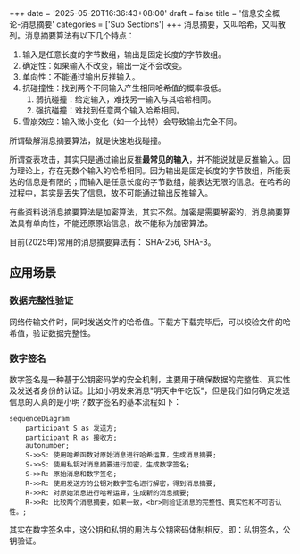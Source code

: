 +++
date = '2025-05-20T16:36:43+08:00'
draft = false
title = '信息安全概论-消息摘要'
categories = ['Sub Sections']
+++
消息摘要，又叫哈希，又叫散列。消息摘要算法有以下几个特点：

1. 输入是任意长度的字节数组，输出是固定长度的字节数组。
1. 确定性：如果输入不改变，输出一定不会改变。
1. 单向性：不能通过输出反推输入。
1. 抗碰撞性：找到两个不同输入产生相同哈希值的概率极低。
    1. 弱抗碰撞：给定输入，难找另一输入与其哈希相同。
    1. 强抗碰撞：难找到任意两个输入哈希相同。
1. 雪崩效应：输入微小变化（如一个比特）会导致输出完全不同。

所谓破解消息摘要算法，就是快速地找碰撞。

所谓查表攻击，其实只是通过输出反推**最常见的输入**，并不能说就是反推输入。因为理论上，存在无数个输入的哈希相同。因为输出是固定长度的字节数组，所能表达的信息是有限的；而输入是任意长度的字节数组，能表达无限的信息。在哈希的过程中，其实是丢失了信息，故不可能通过输出反推输入。

有些资料说消息摘要算法是加密算法，其实不然。加密是需要解密的，消息摘要算法具有单向性，不能还原原始信息，故不能称为加密算法。

目前(2025年)常用的消息摘要算法有： SHA-256, SHA-3。

## 应用场景
### 数据完整性验证
网络传输文件时，同时发送文件的哈希值。下载方下载完毕后，可以校验文件的哈希值，验证数据完整性。

### 数字签名
数字签名是一种基于公钥密码学的安全机制，主要用于确保数据的完整性、真实性及发送者身份的认证。比如小明发来消息"明天中午吃饭"，但是我们如何确定发送信息的人真的是小明？数字签名的基本流程如下：

```mermaid
sequenceDiagram
    participant S as 发送方;
    participant R as 接收方;
    autonumber;
    S->>S: 使用哈希函数对原始消息进行哈希运算，生成消息摘要;
    S->>S: 使用私钥对消息摘要进行加密，生成数字签名;
    S->>R: 原始消息和数字签名;
    R->>R: 使用发送方的公钥对数字签名进行解密，得到消息摘要;
    R->>R: 对原始消息进行哈希运算，生成新的消息摘要;
    R->>R: 比较两个消息摘要，如果一致，<br>则验证消息的完整性、真实性和不可否认性。;
```

其实在数字签名中，这公钥和私钥的用法与公钥密码体制相反。即：私钥签名，公钥验证。
